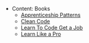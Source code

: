 - Content: Books
    - [Apprenticeship Patterns](Apprenticeship%20Patterns/index.md)
    - [Clean Code](Clean%20Code/index.md)
    - [Learn To Code Get a Job](Learn%20To%20Code%20Get%20a%20Job/index.md)
    - [Learn Like a Pro](Learn%20Like%20a%20Pro/index.md)
    
